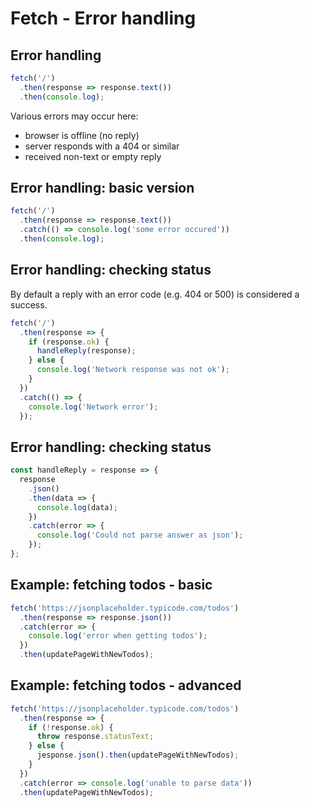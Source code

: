 # Fetch - Error handling

## Error handling

```js
fetch('/')
  .then(response => response.text())
  .then(console.log);
```

Various errors may occur here:

- browser is offline (no reply)
- server responds with a 404 or similar
- received non-text or empty reply

## Error handling: basic version

```js
fetch('/')
  .then(response => response.text())
  .catch(() => console.log('some error occured'))
  .then(console.log);
```

## Error handling: checking status

By default a reply with an error code (e.g. 404 or 500) is considered a success.

```js
fetch('/')
  .then(response => {
    if (response.ok) {
      handleReply(response);
    } else {
      console.log('Network response was not ok');
    }
  })
  .catch(() => {
    console.log('Network error');
  });
```

## Error handling: checking status

```js
const handleReply = response => {
  response
    .json()
    .then(data => {
      console.log(data);
    })
    .catch(error => {
      console.log('Could not parse answer as json');
    });
};
```

## Example: fetching todos - basic

```js
fetch('https://jsonplaceholder.typicode.com/todos')
  .then(response => response.json())
  .catch(error => {
    console.log('error when getting todos');
  })
  .then(updatePageWithNewTodos);
```

## Example: fetching todos - advanced

```js
fetch('https://jsonplaceholder.typicode.com/todos')
  .then(response => {
    if (!response.ok) {
      throw response.statusText;
    } else {
      jesponse.json().then(updatePageWithNewTodos);
    }
  })
  .catch(error => console.log('unable to parse data'))
  .then(updatePageWithNewTodos);
```

